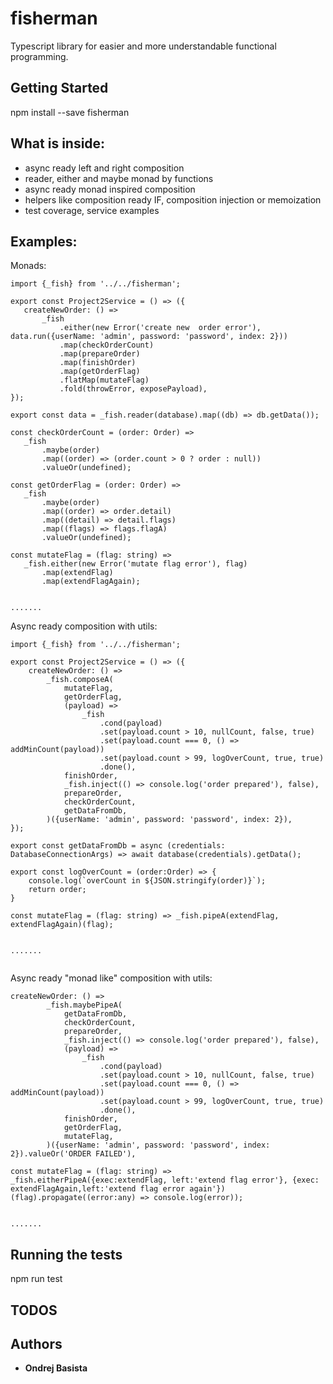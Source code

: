 # fisherman

Typescript library for easier and more understandable functional programming.

## Getting Started

npm install --save fisherman

## What is inside:
- async ready left and right composition
- reader, either and maybe monad by functions
- async ready monad inspired composition 
- helpers like composition ready IF, composition injection or memoization
- test coverage, service examples

## Examples:

Monads: 

 ```
import {_fish} from '../../fisherman';

export const Project2Service = () => ({
    createNewOrder: () =>
        _fish
            .either(new Error('create new  order error'), data.run({userName: 'admin', password: 'password', index: 2}))
            .map(checkOrderCount)
            .map(prepareOrder)
            .map(finishOrder)
            .map(getOrderFlag)
            .flatMap(mutateFlag)
            .fold(throwError, exposePayload),
});

export const data = _fish.reader(database).map((db) => db.getData());

const checkOrderCount = (order: Order) =>
    _fish
        .maybe(order)
        .map((order) => (order.count > 0 ? order : null))
        .valueOr(undefined);

const getOrderFlag = (order: Order) =>
    _fish
        .maybe(order)
        .map((order) => order.detail)
        .map((detail) => detail.flags)
        .map((flags) => flags.flagA)
        .valueOr(undefined);

const mutateFlag = (flag: string) =>
    _fish.either(new Error('mutate flag error'), flag)
        .map(extendFlag)
        .map(extendFlagAgain);

        
.......
```


Async ready composition with utils:

```
import {_fish} from '../../fisherman';

export const Project2Service = () => ({
    createNewOrder: () =>
        _fish.composeA(
            mutateFlag,
            getOrderFlag,
            (payload) =>
                _fish
                    .cond(payload)
                    .set(payload.count > 10, nullCount, false, true)
                    .set(payload.count === 0, () => addMinCount(payload))
                    .set(payload.count > 99, logOverCount, true, true)
                    .done(),
            finishOrder,
            _fish.inject(() => console.log('order prepared'), false),
            prepareOrder,
            checkOrderCount,
            getDataFromDb,
        )({userName: 'admin', password: 'password', index: 2}),
});

export const getDataFromDb = async (credentials: DatabaseConnectionArgs) => await database(credentials).getData();

export const logOverCount = (order:Order) => {
    console.log(`overCount in ${JSON.stringify(order)}`);
    return order;
}

const mutateFlag = (flag: string) => _fish.pipeA(extendFlag, extendFlagAgain)(flag);


.......
        
```  

Async ready "monad like" composition with utils:

```
createNewOrder: () =>
        _fish.maybePipeA(
            getDataFromDb,
            checkOrderCount,
            prepareOrder,
            _fish.inject(() => console.log('order prepared'), false),
            (payload) =>
                _fish
                    .cond(payload)
                    .set(payload.count > 10, nullCount, false, true)
                    .set(payload.count === 0, () => addMinCount(payload))
                    .set(payload.count > 99, logOverCount, true, true)
                    .done(),
            finishOrder,
            getOrderFlag,
            mutateFlag,
        )({userName: 'admin', password: 'password', index: 2}).valueOr('ORDER FAILED'),

const mutateFlag = (flag: string) => _fish.eitherPipeA({exec:extendFlag, left:'extend flag error'}, {exec: extendFlagAgain,left:'extend flag error again'})(flag).propagate((error:any) => console.log(error));


.......

```

## Running the tests

npm run test

## TODOS

## Authors

* **Ondrej Basista** 



